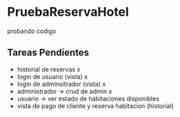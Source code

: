 # PruebaReservaHotel
probando codigo 

## Tareas Pendientes 

- historial de reservas  x
- login de usuario  (vista)   x
- login de adminsitrador (vista)  x
- administrador -> crud de admin x
- usuario -> ver estado de habitaciones disponibles 
- vista de pago de cliente y reserva habitacion (historial)
